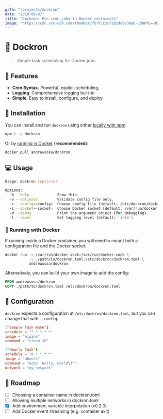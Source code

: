 ```yaml
---
path: "/projects/dockron"
date: "2019-09-07"
title: "Dockron: Run cron jobs in Docker containers"
image: "https://cdn.vox-cdn.com/thumbor/fbrTLtxuP2D29o8VJUaE-u3NKfU=/0x0:792x613/1200x800/filters:focal(300x237:426x363)/cdn.vox-cdn.com/uploads/chorus_image/image/59850273/Docker_logo_011.0.png"
---
```


# :whale: Dockron
> Simple task scheduling for Docker jobs

## :rocket: Features
* **Cron Syntax.** Powerful, explicit scheduling.
* **Logging**. Comprehensive logging built-in.
* **Simple**. Easy to install, configure, and deploy.


## :hammer: Installation
You can install and run `dockron` using either [locally with npm](https://npmjs.org/package/dockron):

```sh
npm i -g dockron
```

Or by [running in Docker](#running-with-docker) (**recommended**):
```sh
docker pull andrewsosa/dockron
```


## :computer: Usage
```sh
Usage: dockron [options]

Options:
  -h --help             Show this.
  -v --validate         Validate config file only.
  -c --config=<config>  Choose config file [default: /etc/dockron/dockron.toml]
  -s --socket=<socket>  Choose Docker socket [default: /var/run/docker.sock]
  -d --debug            Print the argument object (for debugging).
  -l --level            Set logging level [default: 'info']
```

### :whale: Running with Docker
If running inside a Docker container, you will need to mount both a configuration file and the Docker socket.

```sh
docker run -v /var/run/docker.sock:/var/run/docker.sock \
           -v ./path/to/dockron.toml:/etc/dockron/dockron.toml \
           andrewsosa/dockron
```

Alternatively, you can build your own image to add the config:

```dockerfile
FROM andrewsosa/dockron
COPY ./path/to/dockron.toml /etc/dockron/dockron.toml
```

## :ledger: Configuration
`dockron` expects a configuration at `/etc/dockron/dockron.toml`, but you can change that with `--config`.

```toml
["Sample Task Name"]
schedule = "* * * * *"
image = "alpine"
command = "sleep 10"

["Hourly Task"]
schedule = "0 * * * *"
image = "ubuntu"
command = "echo 'Hello, world\!'"
network = "my_network"
```

<!-- ## :warning: Known Issues
* Event parsing sometimes yields a `Unexpected token { in JSON at position 314`. This shouldn't affect functionality, just might disrupt event logging slightly. (#4) -->


## :car: Roadmap
- [ ] Choosing a container name in dockron.toml
- [ ] Allowing multiple networks in dockron.toml
- [x] Add environment variable interpolation (v0.2.0)
- [ ] Add Docker event streaming (e.g. container exit)
